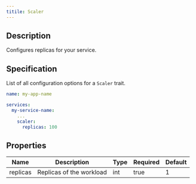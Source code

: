 ```yaml
---
titile: Scaler
---
```


## Description

Configures replicas for your service.

## Specification

List of all configuration options for a `Scaler` trait.

```yaml
name: my-app-name

services:
  my-service-name:
    ...
    scaler:
      replicas: 100
```

## Properties

Name | Description | Type | Required | Default 
------------ | ------------- | ------------- | ------------- | ------------- 
 replicas | Replicas of the workload | int | true | 1 
